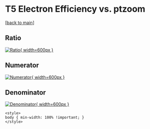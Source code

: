 # T5 Electron Efficiency vs. ptzoom

[[back to main](./)]



## Ratio

[![Ratio](../mtv/var/T5_11_eff_ptzoom.png){ width=600px }](../mtv/var/T5_11_eff_ptzoom.pdf)

## Numerator

[![Numerator](../mtv/num/T5_11_eff_ptzoom_num0.png){ width=600px }](../mtv/num/T5_11_eff_ptzoom_num0.pdf)

## Denominator

[![Denominator](../mtv/den/T5_11_eff_ptzoom_den.png){ width=600px }](../mtv/den/T5_11_eff_ptzoom_den.pdf)


``` {=html}
<style>
body { min-width: 100% !important; }
</style>
```
